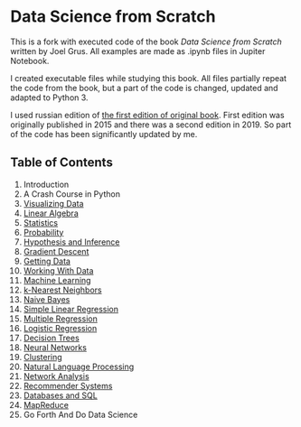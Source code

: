 Data Science from Scratch
=========================

This is a fork with executed code of the book _Data Science from Scratch_ written by Joel Grus.
All examples are made as .ipynb files in Jupiter Notebook.

I created executable files while studying this book. All files partially repeat the code from the book, but a part of the code is changed, updated and adapted to Python 3.

I used russian edition of [the first edition of original book](https://www.oreilly.com/library/view/data-science-from/9781491901410/). First edition was originally published in 2015 and there was a second edition in 2019. So part of the code has been significantly updated by me.

## Table of Contents

1. Introduction
2. A Crash Course in Python
3. [Visualizing Data](https://github.com/MarkVoitov/data-science-from-scratch/blob/master/ipynb/03_visualizing_data.ipynb)
4. [Linear Algebra](https://github.com/MarkVoitov/data-science-from-scratch/blob/master/ipynb/04_linear_algebra.ipynb)
5. [Statistics](https://github.com/MarkVoitov/data-science-from-scratch/blob/master/ipynb/05_statistics.ipynb)
6. [Probability](https://github.com/MarkVoitov/data-science-from-scratch/blob/master/ipynb/06_probability.ipynb)
7. [Hypothesis and Inference](https://github.com/MarkVoitov/data-science-from-scratch/blob/master/ipynb/07_hypothesis_and_inference.ipynb)
8. [Gradient Descent](https://github.com/MarkVoitov/data-science-from-scratch/blob/master/ipynb/08_gradient_descent.ipynb)
9. [Getting Data](https://github.com/MarkVoitov/data-science-from-scratch/blob/master/ipynb/09_getting_data.ipynb)
10. [Working With Data](https://github.com/MarkVoitov/data-science-from-scratch/blob/master/ipynb/10_working_with_data.ipynb)
11. [Machine Learning](https://github.com/MarkVoitov/data-science-from-scratch/blob/master/ipynb/11_machine_learning.ipynb)
12. [k-Nearest Neighbors](https://github.com/MarkVoitov/data-science-from-scratch/blob/master/ipynb/12_k_nearest_neighbors.ipynb)
13. [Naive Bayes](https://github.com/MarkVoitov/data-science-from-scratch/blob/master/ipynb/13_naive_bayes.ipynb)
14. [Simple Linear Regression](https://github.com/MarkVoitov/data-science-from-scratch/blob/master/ipynb/14_simple_linear_regression.ipynb)
15. [Multiple Regression](https://github.com/MarkVoitov/data-science-from-scratch/blob/master/ipynb/15_multiple_regression.ipynb)
16. [Logistic Regression](https://github.com/MarkVoitov/data-science-from-scratch/blob/master/ipynb/16_logistic_regression.ipynb)
17. [Decision Trees](https://github.com/MarkVoitov/data-science-from-scratch/blob/master/ipynb/17_decision_trees.ipynb)
18. [Neural Networks](https://github.com/MarkVoitov/data-science-from-scratch/blob/master/ipynb/18_neural_networks.ipynb)
19. [Clustering](https://github.com/MarkVoitov/data-science-from-scratch/blob/master/ipynb/19_clustering.ipynb)
20. [Natural Language Processing](https://github.com/MarkVoitov/data-science-from-scratch/blob/master/ipynb/20_natural_language_processing.ipynb)
21. [Network Analysis](https://github.com/MarkVoitov/data-science-from-scratch/blob/master/ipynb/21_network_analysis.ipynb)
22. [Recommender Systems](https://github.com/MarkVoitov/data-science-from-scratch/blob/master/ipynb/22_recommender_systems.ipynb)
23. [Databases and SQL](https://github.com/MarkVoitov/data-science-from-scratch/blob/master/ipynb/23_databases.ipynb)
24. [MapReduce](https://github.com/MarkVoitov/data-science-from-scratch/blob/master/ipynb/24_mapreduce.ipynb)
25. Go Forth And Do Data Science

